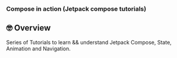### Compose in action (Jetpack compose tutorials)

## 🤓 Overview

Series of Tutorials to learn && understand Jetpack Compose, State, Animation and Navigation.